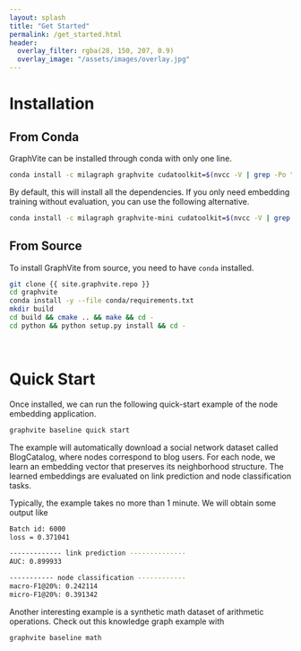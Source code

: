 ```yaml
---
layout: splash
title: "Get Started"
permalink: /get_started.html
header:
  overlay_filter: rgba(28, 150, 207, 0.9)
  overlay_image: "/assets/images/overlay.jpg"
---
```


Installation
============

From Conda
----------

GraphVite can be installed through conda with only one line.

```bash
conda install -c milagraph graphvite cudatoolkit=$(nvcc -V | grep -Po "(?<=V)\d+\.\d+")
```

By default, this will install all the dependencies.
If you only need embedding training without evaluation, you can use the following alternative.

```bash
conda install -c milagraph graphvite-mini cudatoolkit=$(nvcc -V | grep -Po "(?<=V)\d+\.\d+")
```

From Source
-----------

To install GraphVite from source, you need to have `conda` installed.

```bash
git clone {{ site.graphvite.repo }}
cd graphvite
conda install -y --file conda/requirements.txt
mkdir build
cd build && cmake .. && make && cd -
cd python && python setup.py install && cd -
```
<br>

Quick Start
===========

Once installed, we can run the following quick-start example of the node embedding application.

```bash
graphvite baseline quick start
```

The example will automatically download a social network dataset called BlogCatalog, where nodes
correspond to blog users. For each node, we learn an embedding vector that preserves its
neighborhood structure. The learned embeddings are evaluated on link prediction and node
classification tasks.

Typically, the example takes no more than 1 minute. We will obtain some output like

```bash
Batch id: 6000
loss = 0.371041

------------- link prediction --------------
AUC: 0.899933

----------- node classification ------------
macro-F1@20%: 0.242114
micro-F1@20%: 0.391342
```

Another interesting example is a synthetic math dataset of arithmetic operations. Check
out this knowledge graph example with

```bash
graphvite baseline math
```